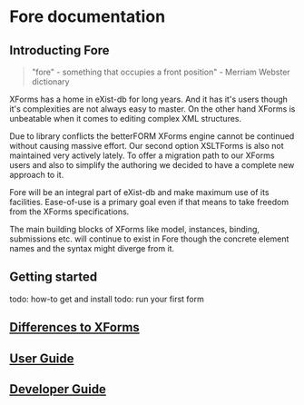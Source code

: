 # Fore documentation

## Introducting Fore

 > "fore" - something that occupies a front position" - Merriam Webster dictionary

XForms has a home in eXist-db for long years. And it has it's users though it's complexities are not always easy to
 master. On the other hand XForms is unbeatable when it comes to editing complex XML structures. 

Due to library conflicts the betterFORM XForms engine cannot be continued without causing massive effort. Our second
 option XSLTForms is also not maintained very actively lately. To offer a migration path to our XForms users and also
  to simplify the authoring we decided to have a complete new approach to it.

Fore will be an integral part of eXist-db and make maximum use of its facilities. Ease-of-use is a primary goal even
 if that means to take freedom from the XForms specifications. 

The main building blocks of XForms like model, instances, binding, submissions etc. will continue to exist in Fore though
the concrete element names and the syntax might diverge from it.  

## Getting started

todo: how-to get and install
todo: run your first form

## [Differences to XForms](differences.md)

## [User Guide](userguide.md)

## [Developer Guide](developerguide.md)
